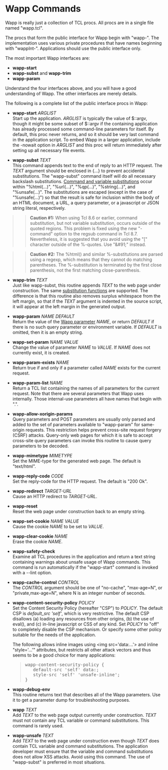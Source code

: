 Wapp Commands
=============

Wapp is really just a collection of TCL procs. All procs are in a single file
named "wapp.tcl".

The procs that form the public interface for Wapp begin with "wapp-".  The
implementation uses various private procedures that have names beginning
with "wappInt-".  Applications should use the public interface only.

The most important Wapp interfaces are:

  +  **wapp-start**
  +  **wapp-subst** and **wapp-trim**
  +  **wapp-param**

Understand the four interfaces above, and you will have a good understanding
of Wapp.  The other interfaces are merely details.

The following is a complete list of the public interface procs in Wapp:

  +  **wapp-start** _ARGLIST_  
     Start up the application.  _ARGLIST_ is typically the value of $::argv,
     though it might be some subset of $::argv if the containing application
     has already processed some command-line parameters for itself.  By default,
     this proc never returns, and so it should be very last command in the
     application script.  To embed Wapp in a larger application, include
     the -nowait option in _ARGLIST_ and this proc will return immediately
     after setting up all necessary file events.

  +  <a name='wapp-subst'></a>**wapp-subst** _TEXT_  
     This command appends text to the end of reply to an HTTP request.
     The _TEXT_ argument should be enclosed in {...} to prevent 
     accidental substitutions.
     The "wapp-subst" command itself will do all necessary backslash
     substitutions.  [Command and variable substitutions](./subst.md) occur
     within "%html(...)", "%url(...)", "%qp(...)", "%string(...)", and
     "%unsafe(...)".  The substitutions are escaped (except in the case of
     "%unsafe(...)") so that the result is safe for inclusion within the
     body of an HTML document, a URL, a query parameter, or a javascript or
     JSON string literal, respectively. 

> >  <b>Caution #1:</b> When using Tcl 8.6 or
     earlier, command substitution, but not variable substitution, occurs
     outside of the quoted regions. This problem is fixed using the new
     "-command" option to the regsub command in Tcl 8.7.  Nevertheless, 
     it is suggested that you avoid using the "[" character outside of
     the %-quotes.  Use "\&#91;" instead.

> >  <b>Caution #2:</b> The %html() and similar %-substitutions are parsed
     using a regexp, which means that they cannot do matching parentheses.
     The %-substitution is terminated by the first close parenthesis, not the
     first matching close-parenthesis.

  +  <a name='wapp-trim'></a>**wapp-trim** _TEXT_  
     Just like wapp-subst, this routine appends _TEXT_ to the web page
     under construction. The same [substitution functions](./subst.md)
     are supported.  The difference is that this routine also removes
     surplus whitespace from the left margin, so that if the _TEXT_
     argument is indented in the source script, it will appear at the
     left margin in the generated output.

  +  <a name='wapp-param'></a>**wapp-param** _NAME_ _DEFAULT_  
     Return the value of the [Wapp parameter](params.md) _NAME_,
     or return _DEFAULT_ if there is no such query parameter or environment
     variable.  If _DEFAULT_ is omitted, then it is an empty string.

  +  **wapp-set-param** _NAME_ _VALUE_  
     Change the value of parameter _NAME_ to _VALUE_.  If _NAME_ does not
     currently exist, it is created.

  +  **wapp-param-exists** _NAME_  
     Return true if and only if a parameter called _NAME_ exists for the
     current request.

  +  **wapp-param-list** _NAME_  
     Return a TCL list containing the names of all parameters for the current
     request.  Note that there are several parameters that Wapp uses
     internally.  Those internal-use parameters all have names that begin
     with ".".

  +  <a name='allow-xorigin'></a>**wapp-allow-xorigin-params**  
     Query parameters and POST parameters are usually only parsed and added
     to the set of parameters available to "wapp-param" for same-origin
     requests.  This restriction helps prevent cross-site request forgery
     (CSRF) attacks.  Query-only web pages for which it is safe to accept
     cross-site query parameters can invoke this routine to cause query
     parameters to be decoded.

  +  **wapp-mimetype** _MIMETYPE_  
     Set the MIME-type for the generated web page.  The default is "text/html".

  +  **wapp-reply-code** _CODE_  
     Set the reply-code for the HTTP request.  The default is "200 Ok".

  +  **wapp-redirect** _TARGET-URL_  
     Cause an HTTP redirect to _TARGET-URL_.

  +  **wapp-reset**  
     Reset the web page under construction back to an empty string.

  +  **wapp-set-cookie** _NAME_ _VALUE_  
     Cause the cookie _NAME_ to be set to _VALUE_.

  +  **wapp-clear-cookie** _NAME_  
     Erase the cookie _NAME_.

  +  **wapp-safety-check**  
     Examine all TCL procedures in the application and return a text string
     containing warnings about unsafe usage of Wapp commands.  This command
     is run automatically if the "wapp-start" command is invoked with a --lint
     option.

  +  **wapp-cache-control** _CONTROL_  
     The _CONTROL_ argument should be one of "no-cache", "max-age=N", or
     "private,max-age=N", where N is an integer number of seconds.

  +  <a name='csp'></a>**wapp-content-security-policy** _POLICY_  
     Set the Content Security Policy (hereafter "CSP") to _POLICY_.  The
     default CSP is _default\_src 'self'_, which is very restrictive.  The
     default CSP disallows (a) loading any resources from other origins,
     (b) the use of eval(), and (c) in-line javascript or CSS of any kind.
     Set _POLICY_ to "off" to completely disable the CSP mechanism.  Or
     specify some other policy suitable for the needs of the application.
     <p>The following allows inline images using
     &lt;img src='data:...'&gt; and inline "style='...'" attributes,
     but restricts all other attack vectors and thus seems to be a good
     choice for many applications:
     <blockquote><pre>
     wapp-content-security-policy {
        default-src 'self' data:;
        style-src 'self' 'unsafe-inline';
     }</pre><blockquote>

  +  <a name="debug-env"></a>**wapp-debug-env**  
     This routine returns text that describes all of the Wapp parameters.
     Use it to get a parameter dump for troubleshooting purposes.

  +  **wapp** _TEXT_  
     Add _TEXT_ to the web page output currently under construction.  _TEXT_
     must not contain any TCL variable or command substitutions.  This command
     is rarely used.

  +  **wapp-unsafe** _TEXT_  
     Add _TEXT_ to the web page under construction even though _TEXT_ does
     contain TCL variable and command substitutions.  The application developer
     must ensure that the variable and command substitutions does not allow
     XSS attacks.  Avoid using this command.  The use of "wapp-subst" is 
     preferred in most situations.

